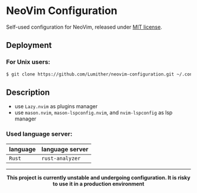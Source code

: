 # NeoVim Configuration
Self-used configuration for NeoVim, released under [MIT license](LICENSE).

## Deployment
### For Unix users:
```zsh
$ git clone https://github.com/Lumither/neovim-configuration.git ~/.config/nvim
```

## Description
- use `Lazy.nvim` as plugins manager
- use `mason.nvim`, `mason-lspconfig.nvim`, and `nvim-lspconfig` as lsp manager

### Used language server:
<center>

| language | language server |
| -------- | -------------- |
| `Rust`   | `rust-analyzer` |

</center>

---

<center>

**This project is currently unstable and undergoing configuration. It is risky to use it in a production environment**

</center>

